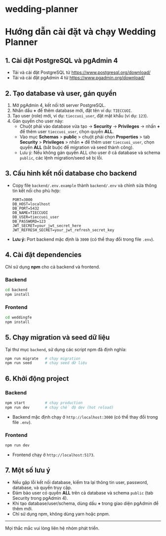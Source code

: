 # wedding-planner

# Hướng dẫn cài đặt và chạy Wedding Planner

## 1. Cài đặt PostgreSQL và pgAdmin 4

- Tải và cài đặt PostgreSQL từ https://www.postgresql.org/download/
- Tải và cài đặt pgAdmin 4 từ https://www.pgadmin.org/download/

## 2. Tạo database và user, gán quyền

1. Mở pgAdmin 4, kết nối tới server PostgreSQL.
2. Nhấn dấu **+** để thêm database mới, đặt tên ví dụ: `TIECCUOI`.
3. Tạo user (role) mới, ví dụ: `tieccuoi_user`, đặt mật khẩu (ví dụ: `123`).
4. Gán quyền cho user này:
   - Chuột phải vào database vừa tạo → **Security** → **Privileges** → nhấn **+** để thêm user `tieccuoi_user`, chọn quyền **ALL**.
   - Vào mục **Schemas** > **public** > chuột phải chọn **Properties** > tab **Security** > **Privileges** > nhấn **+** để thêm user `tieccuoi_user`, chọn quyền **ALL** (bắt buộc để migration và seed thành công).
   - Lưu ý: Nếu không gán quyền ALL cho user ở cả database và schema `public`, các lệnh migration/seed sẽ bị lỗi.

## 3. Cấu hình kết nối database cho backend

- Copy file `backend/.env.example` thành `backend/.env` và chỉnh sửa thông tin kết nối cho phù hợp:
  ```env
  PORT=3000
  DB_HOST=localhost
  DB_PORT=5432
  DB_NAME=TIECCUOI
  DB_USER=tieccuoi_user
  DB_PASSWORD=123
  JWT_SECRET=your_jwt_secret_here
  JWT_REFRESH_SECRET=your_jwt_refresh_secret_key
  ```
- **Lưu ý:** Port backend mặc định là `3000` (có thể thay đổi trong file `.env`).

## 4. Cài đặt dependencies

Chỉ sử dụng **npm** cho cả backend và frontend.

### Backend

```bash
cd backend
npm install
```

### Frontend

```bash
cd weddingfe
npm install
```

## 5. Chạy migration và seed dữ liệu

Tại thư mục `backend`, sử dụng các script npm đã định nghĩa:

```bash
npm run migrate   # chạy migration
npm run seed      # chạy seed dữ liệu
```

## 6. Khởi động project

### Backend

```bash
npm start         # chạy production
npm run dev       # chạy chế độ dev (hot reload)
```

- Backend mặc định chạy ở `http://localhost:3000` (có thể thay đổi trong file `.env`).

### Frontend

```bash
npm run dev
```

- Frontend chạy ở `http://localhost:5173`.

## 7. Một số lưu ý

- Nếu gặp lỗi kết nối database, kiểm tra lại thông tin user, password, database, và quyền truy cập.
- Đảm bảo user có quyền **ALL** trên cả database và schema `public` (tab Security trong pgAdmin 4).
- Khi tạo database/user/schema, dùng dấu **+** trong giao diện pgAdmin để thêm mới.
- Chỉ sử dụng npm, không dùng yarn hoặc pnpm.

---

Mọi thắc mắc vui lòng liên hệ nhóm phát triển.
